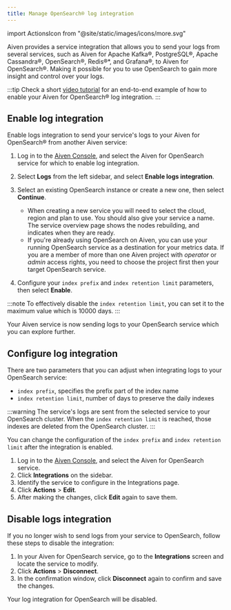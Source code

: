 ```yaml
---
title: Manage OpenSearch® log integration
---
```


import ActionsIcon from "@site/static/images/icons/more.svg"

Aiven provides a service integration that allows you to send your logs
from several services, such as Aiven for Apache Kafka®, PostgreSQL®,
Apache Cassandra®, OpenSearch®, Redis®\*, and Grafana®, to
Aiven for OpenSearch®. Making it possible for you to use OpenSearch to
gain more insight and control over your logs.

:::tip
Check a short [video
tutorial](https://www.youtube.com/watch?v=f4y9nPadO-M) for an end-to-end
example of how to enable your Aiven for OpenSearch® log integration.
:::

## Enable log integration

Enable logs integration to send your service's logs to your Aiven for
OpenSearch® from another Aiven service:

1.  Log in to the [Aiven Console](https://console.aiven.io/), and select
    the Aiven for OpenSearch service for which to enable log
    integration.

1.  Select **Logs** from the left sidebar, and select **Enable logs
    integration**.

1.  Select an existing OpenSearch instance or create a new one, then select **Continue**.

    -   When creating a new service you will need to select the
        cloud, region and plan to use. You should also give your
        service a name. The service overview page shows the nodes
        rebuilding, and indicates when they are ready.
    -   If you're already using OpenSearch on Aiven, you can use
        your running OpenSearch service as a destination for your
        metrics data. If you are a member of more than one Aiven
        project with *operator* or *admin* access rights, you need
        to choose the project first then your target OpenSearch
        service.

1.  Configure your `index prefix` and `index retention limit`
    parameters, then select **Enable**.

:::note
To effectively disable the `index retention limit`, you can
set it to the maximum value which is 10000 days.
:::

Your Aiven service is now sending logs to your OpenSearch service which
you can explore further.

## Configure log integration

There are two parameters that you can adjust when integrating logs to
your OpenSearch service:

-   `index prefix`, specifies the prefix part of the index name
-   `index retention limit`, number of days to preserve the daily
    indexes

:::warning
The service's logs are sent from the selected service to your
OpenSearch cluster. When the `index retention limit` is reached, those
indexes are deleted from the OpenSearch cluster.
:::

You can change the configuration of the `index prefix` and
`index retention limit` after the integration is enabled.

1.  Log in to the [Aiven Console](https://console.aiven.io/), and select
    the Aiven for OpenSearch service.
1.  Click **Integrations** on the sidebar.
1.  Identify the service to configure in the Integrations page.
1.  Click <ActionsIcon className="icon"/> **Actions** > **Edit**.
1.  After making the changes, click **Edit** again to save them.

## Disable logs integration

If you no longer wish to send logs from your service to OpenSearch,
follow these steps to disable the integration:

1.  In your Aiven for OpenSearch service, go to the
    **Integrations** screen and locate the
    service to modify.
1.  Click <ActionsIcon className="icon"/> **Actions** > **Disconnect**.
1.  In the confirmation window, click **Disconnect** again to confirm
    and save the changes.

Your log integration for OpenSearch will be disabled.
